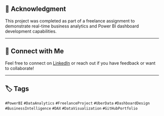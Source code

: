 
## 🙌 Acknowledgment

This project was completed as part of a freelance assignment to demonstrate real-time business analytics and Power BI dashboard development capabilities.

---

## 🔗 Connect with Me

Feel free to connect on [LinkedIn](https://www.linkedin.com/in/vaishali-singh-12o/) or reach out if you have feedback or want to collaborate!

---

## 🏷️ Tags

`#PowerBI` `#DataAnalytics` `#FreelanceProject` `#UberData` `#DashboardDesign` `#BusinessIntelligence` `#DAX` `#DataVisualization` `#GitHubPortfolio`
